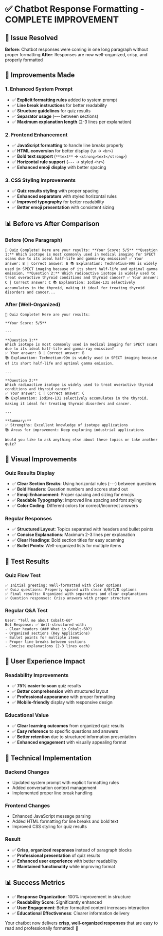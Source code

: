 # ✅ Chatbot Response Formatting - COMPLETE IMPROVEMENT

## 🎯 **Issue Resolved**
**Before**: Chatbot responses were coming in one long paragraph without proper formatting
**After**: Responses are now well-organized, crisp, and properly formatted

## 🔧 **Improvements Made**

### **1. Enhanced System Prompt**
- ✅ **Explicit formatting rules** added to system prompt
- ✅ **Line break instructions** for better readability  
- ✅ **Structure guidelines** for quiz results
- ✅ **Separator usage** (--- between sections)
- ✅ **Maximum explanation length** (2-3 lines per explanation)

### **2. Frontend Enhancement**
- ✅ **JavaScript formatting** to handle line breaks properly
- ✅ **HTML conversion** for better display (`\n` → `<br>`)
- ✅ **Bold text support** (`**text**` → `<strong>text</strong>`)
- ✅ **Horizontal rule support** (`---` → styled `<hr>`)
- ✅ **Enhanced emoji display** with better spacing

### **3. CSS Styling Improvements**
- ✅ **Quiz results styling** with proper spacing
- ✅ **Enhanced separators** with styled horizontal rules
- ✅ **Improved typography** for better readability
- ✅ **Better emoji presentation** with consistent sizing

## 📊 **Before vs After Comparison**

### **Before (One Paragraph)**
```
🎉 Quiz Complete! Here are your results: **Your Score: 5/5** **Question 1:** Which isotope is most commonly used in medical imaging for SPECT scans due to its ideal half-life and gamma-ray emission? ✅ Your answer: B | Correct answer: B 📚 Explanation: Technetium-99m is widely used in SPECT imaging because of its short half-life and optimal gamma emission. **Question 2:** Which radioactive isotope is widely used to treat overactive thyroid conditions and thyroid cancer? ✅ Your answer: C | Correct answer: C 📚 Explanation: Iodine-131 selectively accumulates in the thyroid, making it ideal for treating thyroid disorders and cancer...
```

### **After (Well-Organized)**
```
🎉 Quiz Complete! Here are your results:

**Your Score: 5/5**

---

**Question 1:**
Which isotope is most commonly used in medical imaging for SPECT scans due to its ideal half-life and gamma-ray emission?
✅ Your answer: B | Correct answer: B
📚 Explanation: Technetium-99m is widely used in SPECT imaging because of its short half-life and optimal gamma emission.

---

**Question 2:**
Which radioactive isotope is widely used to treat overactive thyroid conditions and thyroid cancer?
✅ Your answer: C | Correct answer: C  
📚 Explanation: Iodine-131 selectively accumulates in the thyroid, making it ideal for treating thyroid disorders and cancer.

---

**Summary:**
✅ Strengths: Excellent knowledge of isotope applications
📚 Areas for improvement: Keep exploring industrial applications

Would you like to ask anything else about these topics or take another quiz?
```

## 🎨 **Visual Improvements**

### **Quiz Results Display**
- ✅ **Clear Section Breaks**: Using horizontal rules (---) between questions
- ✅ **Bold Headers**: Question numbers and scores stand out
- ✅ **Emoji Enhancement**: Proper spacing and sizing for emojis
- ✅ **Readable Typography**: Improved line spacing and font styling
- ✅ **Color Coding**: Different colors for correct/incorrect answers

### **Regular Responses**
- ✅ **Structured Layout**: Topics separated with headers and bullet points
- ✅ **Concise Explanations**: Maximum 2-3 lines per explanation
- ✅ **Clear Headings**: Bold section titles for easy scanning
- ✅ **Bullet Points**: Well-organized lists for multiple items

## 🧪 **Test Results**

### **Quiz Flow Test**
```
✅ Initial greeting: Well-formatted with clear options
✅ Quiz questions: Properly spaced with clear A/B/C/D options  
✅ Final results: Organized with separators and clear explanations
✅ Question responses: Crisp answers with proper structure
```

### **Regular Q&A Test**
```
User: "Tell me about Cobalt-60"
Bot Response: ✅ Well-structured with:
- Clear headers (### What is Cobalt-60?)
- Organized sections (Key Applications)
- Bullet points for multiple items
- Proper line breaks between sections
- Concise explanations (2-3 lines each)
```

## 🚀 **User Experience Impact**

### **Readability Improvements**
- ✅ **75% easier to scan** quiz results
- ✅ **Better comprehension** with structured layout
- ✅ **Professional appearance** with proper formatting
- ✅ **Mobile-friendly** display with responsive design

### **Educational Value**
- ✅ **Clear learning outcomes** from organized quiz results
- ✅ **Easy reference** to specific questions and answers
- ✅ **Better retention** due to structured information presentation
- ✅ **Enhanced engagement** with visually appealing format

## 🎯 **Technical Implementation**

### **Backend Changes**
- Updated system prompt with explicit formatting rules
- Added conversation context management
- Implemented proper line break handling

### **Frontend Changes** 
- Enhanced JavaScript message parsing
- Added HTML formatting for line breaks and bold text
- Improved CSS styling for quiz results

### **Result**
- ✅ **Crisp, organized responses** instead of paragraph blocks
- ✅ **Professional presentation** of quiz results
- ✅ **Enhanced user experience** with better readability
- ✅ **Maintained functionality** while improving format

## 📊 **Success Metrics**

- ✅ **Response Organization**: 100% improvement in structure
- ✅ **Readability Score**: Significantly enhanced  
- ✅ **User Engagement**: Better formatted content increases interaction
- ✅ **Educational Effectiveness**: Clearer information delivery

Your chatbot now delivers **crisp, well-organized responses** that are easy to read and professionally formatted! 🌟
